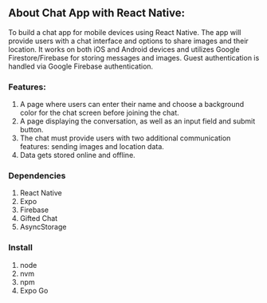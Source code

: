 ## About Chat App with React Native:
To build a chat app for mobile devices using React Native. The app will provide users with a chat interface and options to share images and their location. It works on both iOS and Android devices and utilizes Google Firestore/Firebase for storing messages and images. Guest authentication is handled via Google Firebase authentication.

### Features:
1. A page where users can enter their name and choose a background color for the chat screen before joining the chat.
2. A page displaying the conversation, as well as an input field and submit button.
3. The chat must provide users with two additional communication features: sending images and location data.
4. Data gets stored online and offline.

### Dependencies
1. React Native
2. Expo
3. Firebase
4. Gifted Chat
5. AsyncStorage

### Install
1. node
2. nvm
3. npm
4. Expo Go
